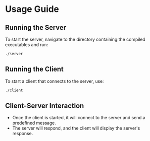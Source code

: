 # Usage Guide

## Running the Server

To start the server, navigate to the directory containing the compiled executables and run:

```bash
./server
```

## Running the Client

To start a client that connects to the server, use:

```bash
./client
```

## Client-Server Interaction

* Once the client is started, it will connect to the server and send a predefined message.
* The server will respond, and the client will display the server's response.
